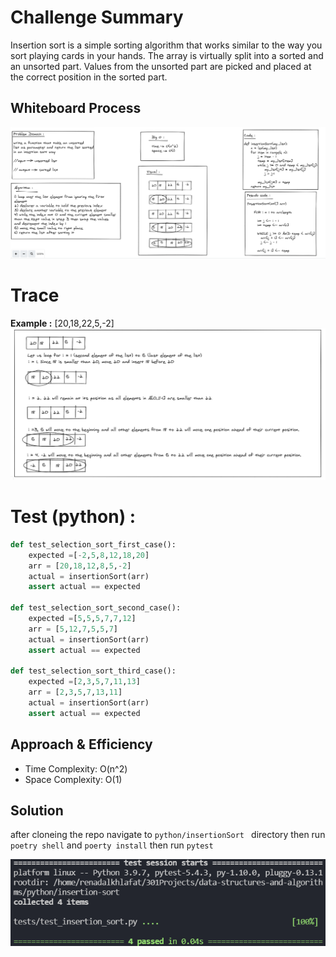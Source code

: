 # Challenge Summary
Insertion sort is a simple sorting algorithm that works similar to the way you sort playing cards in your hands. The array is virtually split into a sorted and an unsorted part. Values from the unsorted part are picked and placed at the correct position in the sorted part.

## Whiteboard Process
![insertion-sort](insertion-sort-wh.png)
# Trace
**Example :** [20,18,22,5,-2]
![blog](blog.png)

# Test (python) :
```python
def test_selection_sort_first_case():
    expected =[-2,5,8,12,18,20]
    arr = [20,18,12,8,5,-2]
    actual = insertionSort(arr)
    assert actual == expected

def test_selection_sort_second_case():
    expected =[5,5,5,7,7,12]
    arr = [5,12,7,5,5,7]
    actual = insertionSort(arr)
    assert actual == expected

def test_selection_sort_third_case():
    expected =[2,3,5,7,11,13]
    arr = [2,3,5,7,13,11]
    actual = insertionSort(arr)
    assert actual == expected

```
## Approach & Efficiency
- Time Complexity: O(n^2)
- Space Complexity: O(1)

## Solution
after cloneing the repo navigate to `python/insertionSort ` directory then run `poetry shell` and `poerty install` then run `pytest`

![test](test.png)
